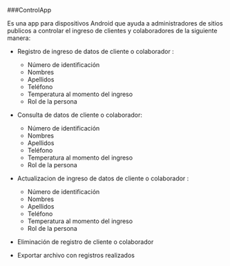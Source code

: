 ###ControlApp

Es una app para dispositivos Android que ayuda a administradores de sitios publicos a controlar el ingreso de clientes y colaboradores de la siguiente manera:

+ Registro de ingreso de datos de cliente o colaborador :
   * Número de identificación
   * Nombres
   * Apellidos
   * Teléfono
   * Temperatura al momento del ingreso
   * Rol de la persona

+ Consulta de datos de cliente o colaborador:
   * Número de identificación
   * Nombres
   * Apellidos
   * Teléfono
   * Temperatura al momento del ingreso
   * Rol de la persona

+ Actualizacion de ingreso de datos de cliente o colaborador :
   * Número de identificación
   * Nombres
   * Apellidos
   * Teléfono
   * Temperatura al momento del ingreso
   * Rol de la persona

+ Eliminación de registro de cliente o colaborador

+ Exportar archivo con registros realizados
